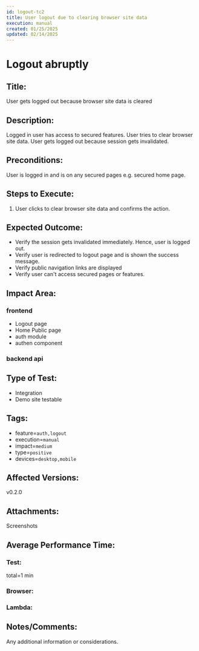 ```yaml
---
id: logout-tc2
title: User logout due to clearing browser site data
execution: manual
created: 01/25/2025
updated: 02/14/2025
---
```


# Logout abruptly

## Title:

User gets logged out because browser site data is cleared

## Description:

Logged in user has access to secured features. User tries to clear browser site data. User gets logged out because session gets invalidated.

## Preconditions:

User is logged in and is on any secured pages e.g. secured home page.

## Steps to Execute:

1. User clicks to clear browser site data and confirms the action.

## Expected Outcome:

- Verify the session gets invalidated immediately. Hence, user is logged out.
- Verify user is redirected to logout page and is shown the success message.
- Verify public navigation links are displayed
- Verify user can't access secured pages or features.

## Impact Area:

### frontend

- Logout page
- Home Public page
- auth module
- authen component

### backend api

## Type of Test:

- Integration
- Demo site testable

## Tags:

- feature=`auth,logout`
- execution=`manual`
- impact=`medium`
- type=`positive`
- devices=`desktop,mobile`

## Affected Versions:

v0.2.0

## Attachments:

Screenshots

## Average Performance Time:

### Test:

total=1 min

### Browser:

### Lambda:

## Notes/Comments:

Any additional information or considerations.
